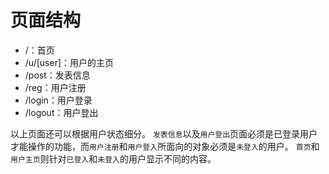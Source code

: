 页面结构
====================

- /：首页
- /u/[user]：用户的主页
- /post：发表信息
- /reg：用户注册
- /login：用户登录
- /logout：用户登出

以上页面还可以根据用户状态细分。
`发表信息`以及`用户登出`页面必须是已登录用户才能操作的功能，而`用户注册`和`用户登入`所面向的对象必须是`未登入`的用户。
`首页`和`用户主页`则针对`已登入`和`未登入`的用户显示不同的内容。